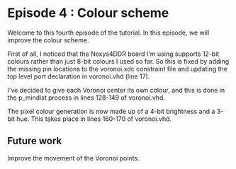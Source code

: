 # Episode 4 : Colour scheme

Welcome to this fourth episode of the tutorial. In this episode, we will
improve the colour scheme.

First of all, I noticed that the Nexys4DDR board I'm using supports 12-bit
colours rather than just 8-bit colours I used so far. So this is fixed
by adding the missing pin locations to the voronoi.xdc constraint file and
updating the top level port declaration in voronoi.vhd (line 17).

I've decided to give each Voronoi center its own colour, and this is done in the
p\_mindist process in lines 128-149 of voronoi.vhd.

The pixel colour generation is now made up of a 4-bit brightness and a 3-bit hue.
This takes place in lines 160-170 of voronoi.vhd.

## Future work
Improve the movement of the Voronoi points.
